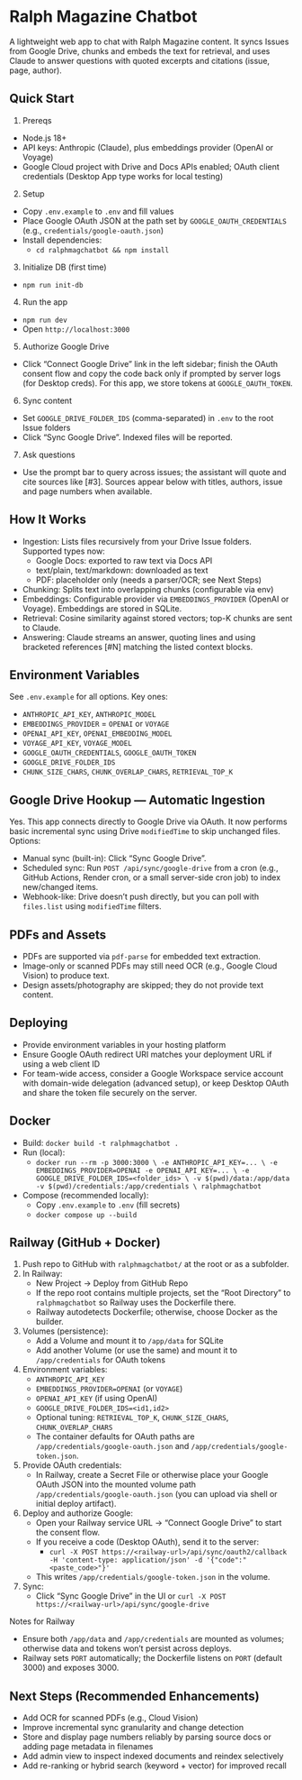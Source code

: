 Ralph Magazine Chatbot
======================

A lightweight web app to chat with Ralph Magazine content. It syncs Issues from Google Drive, chunks and embeds the text for retrieval, and uses Claude to answer questions with quoted excerpts and citations (issue, page, author).

Quick Start
-----------

1) Prereqs
- Node.js 18+
- API keys: Anthropic (Claude), plus embeddings provider (OpenAI or Voyage)
- Google Cloud project with Drive and Docs APIs enabled; OAuth client credentials (Desktop App type works for local testing)

2) Setup
- Copy `.env.example` to `.env` and fill values
- Place Google OAuth JSON at the path set by `GOOGLE_OAUTH_CREDENTIALS` (e.g., `credentials/google-oauth.json`)
- Install dependencies:
  - `cd ralphmagchatbot && npm install`

3) Initialize DB (first time)
- `npm run init-db`

4) Run the app
- `npm run dev`
- Open `http://localhost:3000`

5) Authorize Google Drive
- Click “Connect Google Drive” link in the left sidebar; finish the OAuth consent flow and copy the code back only if prompted by server logs (for Desktop creds). For this app, we store tokens at `GOOGLE_OAUTH_TOKEN`.

6) Sync content
- Set `GOOGLE_DRIVE_FOLDER_IDS` (comma-separated) in `.env` to the root Issue folders
- Click “Sync Google Drive”. Indexed files will be reported.

7) Ask questions
- Use the prompt bar to query across issues; the assistant will quote and cite sources like [#3]. Sources appear below with titles, authors, issue and page numbers when available.

How It Works
------------

- Ingestion: Lists files recursively from your Drive Issue folders. Supported types now:
  - Google Docs: exported to raw text via Docs API
  - text/plain, text/markdown: downloaded as text
  - PDF: placeholder only (needs a parser/OCR; see Next Steps)
- Chunking: Splits text into overlapping chunks (configurable via env)
- Embeddings: Configurable provider via `EMBEDDINGS_PROVIDER` (OpenAI or Voyage). Embeddings are stored in SQLite.
- Retrieval: Cosine similarity against stored vectors; top-K chunks are sent to Claude.
- Answering: Claude streams an answer, quoting lines and using bracketed references [#N] matching the listed context blocks.

Environment Variables
---------------------

See `.env.example` for all options. Key ones:
- `ANTHROPIC_API_KEY`, `ANTHROPIC_MODEL`
- `EMBEDDINGS_PROVIDER` = `OPENAI` or `VOYAGE`
- `OPENAI_API_KEY`, `OPENAI_EMBEDDING_MODEL`
- `VOYAGE_API_KEY`, `VOYAGE_MODEL`
- `GOOGLE_OAUTH_CREDENTIALS`, `GOOGLE_OAUTH_TOKEN`
- `GOOGLE_DRIVE_FOLDER_IDS`
- `CHUNK_SIZE_CHARS`, `CHUNK_OVERLAP_CHARS`, `RETRIEVAL_TOP_K`

Google Drive Hookup — Automatic Ingestion
----------------------------------------

Yes. This app connects directly to Google Drive via OAuth. It now performs basic incremental sync using Drive `modifiedTime` to skip unchanged files. Options:
- Manual sync (built-in): Click “Sync Google Drive”.
- Scheduled sync: Run `POST /api/sync/google-drive` from a cron (e.g., GitHub Actions, Render cron, or a small server-side cron job) to index new/changed items.
- Webhook-like: Drive doesn’t push directly, but you can poll with `files.list` using `modifiedTime` filters.

PDFs and Assets
---------------

- PDFs are supported via `pdf-parse` for embedded text extraction.
- Image-only or scanned PDFs may still need OCR (e.g., Google Cloud Vision) to produce text.
- Design assets/photography are skipped; they do not provide text content.

Deploying
---------

- Provide environment variables in your hosting platform
- Ensure Google OAuth redirect URI matches your deployment URL if using a web client ID
- For team-wide access, consider a Google Workspace service account with domain-wide delegation (advanced setup), or keep Desktop OAuth and share the token file securely on the server.

Docker
------

- Build: `docker build -t ralphmagchatbot .`
- Run (local):
  - `docker run --rm -p 3000:3000 \
     -e ANTHROPIC_API_KEY=... \
     -e EMBEDDINGS_PROVIDER=OPENAI -e OPENAI_API_KEY=... \
     -e GOOGLE_DRIVE_FOLDER_IDS=<folder_ids> \
     -v $(pwd)/data:/app/data -v $(pwd)/credentials:/app/credentials \
     ralphmagchatbot`
- Compose (recommended locally):
  - Copy `.env.example` to `.env` (fill secrets)
  - `docker compose up --build`

Railway (GitHub + Docker)
-------------------------

1) Push repo to GitHub with `ralphmagchatbot/` at the root or as a subfolder.
2) In Railway:
   - New Project → Deploy from GitHub Repo
   - If the repo root contains multiple projects, set the “Root Directory” to `ralphmagchatbot` so Railway uses the Dockerfile there.
   - Railway autodetects Dockerfile; otherwise, choose Docker as the builder.
3) Volumes (persistence):
   - Add a Volume and mount it to `/app/data` for SQLite
   - Add another Volume (or use the same) and mount it to `/app/credentials` for OAuth tokens
4) Environment variables:
   - `ANTHROPIC_API_KEY`
   - `EMBEDDINGS_PROVIDER=OPENAI` (or `VOYAGE`)
   - `OPENAI_API_KEY` (if using OpenAI)
   - `GOOGLE_DRIVE_FOLDER_IDS=<id1,id2>`
   - Optional tuning: `RETRIEVAL_TOP_K`, `CHUNK_SIZE_CHARS`, `CHUNK_OVERLAP_CHARS`
   - The container defaults for OAuth paths are `/app/credentials/google-oauth.json` and `/app/credentials/google-token.json`.
5) Provide OAuth credentials:
   - In Railway, create a Secret File or otherwise place your Google OAuth JSON into the mounted volume path `/app/credentials/google-oauth.json` (you can upload via shell or initial deploy artifact).
6) Deploy and authorize Google:
   - Open your Railway service URL → “Connect Google Drive” to start the consent flow.
   - If you receive a code (Desktop OAuth), send it to the server:
     - `curl -X POST https://<railway-url>/api/sync/oauth2/callback -H 'content-type: application/json' -d '{"code":"<paste_code>"}'`
   - This writes `/app/credentials/google-token.json` in the volume.
7) Sync:
   - Click “Sync Google Drive” in the UI or `curl -X POST https://<railway-url>/api/sync/google-drive`

Notes for Railway
- Ensure both `/app/data` and `/app/credentials` are mounted as volumes; otherwise data and tokens won’t persist across deploys.
- Railway sets `PORT` automatically; the Dockerfile listens on `PORT` (default 3000) and exposes 3000.

Next Steps (Recommended Enhancements)
-------------------------------------

- Add OCR for scanned PDFs (e.g., Cloud Vision)
- Improve incremental sync granularity and change detection
- Store and display page numbers reliably by parsing source docs or adding page metadata in filenames
- Add admin view to inspect indexed documents and reindex selectively
- Add re-ranking or hybrid search (keyword + vector) for improved recall
